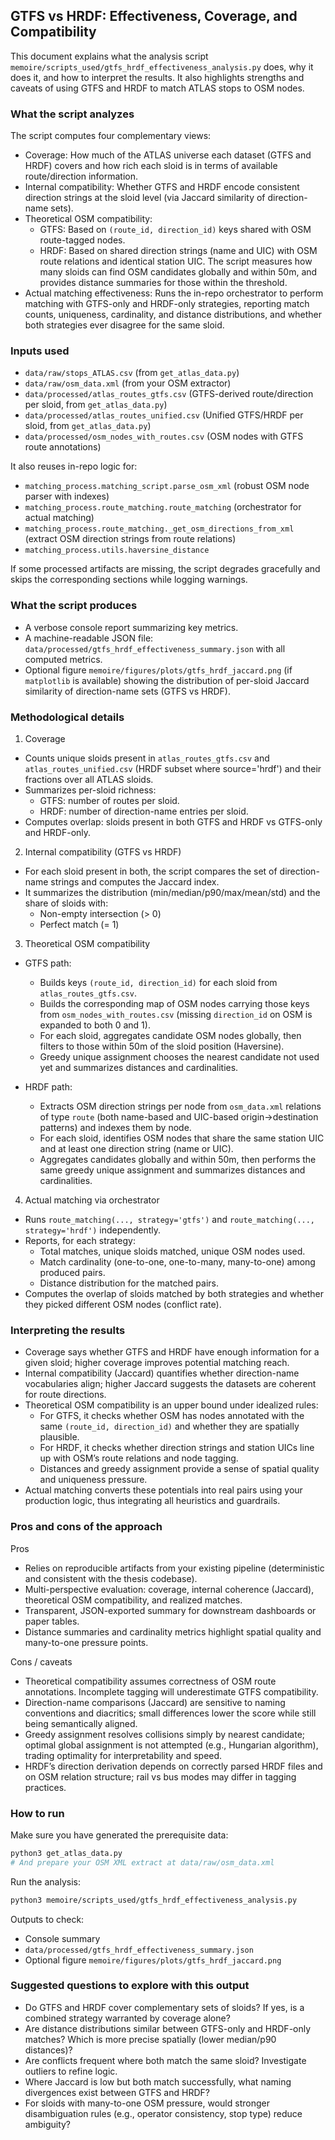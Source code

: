 ## GTFS vs HRDF: Effectiveness, Coverage, and Compatibility

This document explains what the analysis script `memoire/scripts_used/gtfs_hrdf_effectiveness_analysis.py` does, why it does it, and how to interpret the results. It also highlights strengths and caveats of using GTFS and HRDF to match ATLAS stops to OSM nodes.

### What the script analyzes

The script computes four complementary views:

- Coverage: How much of the ATLAS universe each dataset (GTFS and HRDF) covers and how rich each sloid is in terms of available route/direction information.
- Internal compatibility: Whether GTFS and HRDF encode consistent direction strings at the sloid level (via Jaccard similarity of direction-name sets).
- Theoretical OSM compatibility:
  - GTFS: Based on `(route_id, direction_id)` keys shared with OSM route-tagged nodes.
  - HRDF: Based on shared direction strings (name and UIC) with OSM route relations and identical station UIC.
  The script measures how many sloids can find OSM candidates globally and within 50m, and provides distance summaries for those within the threshold.
- Actual matching effectiveness: Runs the in-repo orchestrator to perform matching with GTFS-only and HRDF-only strategies, reporting match counts, uniqueness, cardinality, and distance distributions, and whether both strategies ever disagree for the same sloid.

### Inputs used

- `data/raw/stops_ATLAS.csv` (from `get_atlas_data.py`)
- `data/raw/osm_data.xml` (from your OSM extractor)
- `data/processed/atlas_routes_gtfs.csv` (GTFS-derived route/direction per sloid, from `get_atlas_data.py`)
- `data/processed/atlas_routes_unified.csv` (Unified GTFS/HRDF per sloid, from `get_atlas_data.py`)
- `data/processed/osm_nodes_with_routes.csv` (OSM nodes with GTFS route annotations)

It also reuses in-repo logic for:

- `matching_process.matching_script.parse_osm_xml` (robust OSM node parser with indexes)
- `matching_process.route_matching.route_matching` (orchestrator for actual matching)
- `matching_process.route_matching._get_osm_directions_from_xml` (extract OSM direction strings from route relations)
- `matching_process.utils.haversine_distance`

If some processed artifacts are missing, the script degrades gracefully and skips the corresponding sections while logging warnings.

### What the script produces

- A verbose console report summarizing key metrics.
- A machine-readable JSON file: `data/processed/gtfs_hrdf_effectiveness_summary.json` with all computed metrics.
- Optional figure `memoire/figures/plots/gtfs_hrdf_jaccard.png` (if `matplotlib` is available) showing the distribution of per-sloid Jaccard similarity of direction-name sets (GTFS vs HRDF).

### Methodological details

1) Coverage

- Counts unique sloids present in `atlas_routes_gtfs.csv` and `atlas_routes_unified.csv` (HRDF subset where source='hrdf') and their fractions over all ATLAS sloids.
- Summarizes per-sloid richness:
  - GTFS: number of routes per sloid.
  - HRDF: number of direction-name entries per sloid.
- Computes overlap: sloids present in both GTFS and HRDF vs GTFS-only and HRDF-only.

2) Internal compatibility (GTFS vs HRDF)

- For each sloid present in both, the script compares the set of direction-name strings and computes the Jaccard index.
- It summarizes the distribution (min/median/p90/max/mean/std) and the share of sloids with:
  - Non-empty intersection (> 0)
  - Perfect match (= 1)

3) Theoretical OSM compatibility

- GTFS path:
  - Builds keys `(route_id, direction_id)` for each sloid from `atlas_routes_gtfs.csv`.
  - Builds the corresponding map of OSM nodes carrying those keys from `osm_nodes_with_routes.csv` (missing `direction_id` on OSM is expanded to both 0 and 1).
  - For each sloid, aggregates candidate OSM nodes globally, then filters to those within 50m of the sloid position (Haversine).
  - Greedy unique assignment chooses the nearest candidate not used yet and summarizes distances and cardinalities.

- HRDF path:
  - Extracts OSM direction strings per node from `osm_data.xml` relations of type `route` (both name-based and UIC-based origin→destination patterns) and indexes them by node.
  - For each sloid, identifies OSM nodes that share the same station UIC and at least one direction string (name or UIC).
  - Aggregates candidates globally and within 50m, then performs the same greedy unique assignment and summarizes distances and cardinalities.

4) Actual matching via orchestrator

- Runs `route_matching(..., strategy='gtfs')` and `route_matching(..., strategy='hrdf')` independently.
- Reports, for each strategy:
  - Total matches, unique sloids matched, unique OSM nodes used.
  - Match cardinality (one-to-one, one-to-many, many-to-one) among produced pairs.
  - Distance distribution for the matched pairs.
- Computes the overlap of sloids matched by both strategies and whether they picked different OSM nodes (conflict rate).

### Interpreting the results

- Coverage says whether GTFS and HRDF have enough information for a given sloid; higher coverage improves potential matching reach.
- Internal compatibility (Jaccard) quantifies whether direction-name vocabularies align; higher Jaccard suggests the datasets are coherent for route directions.
- Theoretical OSM compatibility is an upper bound under idealized rules:
  - For GTFS, it checks whether OSM has nodes annotated with the same `(route_id, direction_id)` and whether they are spatially plausible.
  - For HRDF, it checks whether direction strings and station UICs line up with OSM’s route relations and node tagging.
  - Distances and greedy assignment provide a sense of spatial quality and uniqueness pressure.
- Actual matching converts these potentials into real pairs using your production logic, thus integrating all heuristics and guardrails.

### Pros and cons of the approach

Pros

- Relies on reproducible artifacts from your existing pipeline (deterministic and consistent with the thesis codebase).
- Multi-perspective evaluation: coverage, internal coherence (Jaccard), theoretical OSM compatibility, and realized matches.
- Transparent, JSON-exported summary for downstream dashboards or paper tables.
- Distance summaries and cardinality metrics highlight spatial quality and many-to-one pressure points.

Cons / caveats

- Theoretical compatibility assumes correctness of OSM route annotations. Incomplete tagging will underestimate GTFS compatibility.
- Direction-name comparisons (Jaccard) are sensitive to naming conventions and diacritics; small differences lower the score while still being semantically aligned.
- Greedy assignment resolves collisions simply by nearest candidate; optimal global assignment is not attempted (e.g., Hungarian algorithm), trading optimality for interpretability and speed.
- HRDF’s direction derivation depends on correctly parsed HRDF files and on OSM relation structure; rail vs bus modes may differ in tagging practices.

### How to run

Make sure you have generated the prerequisite data:

```bash
python3 get_atlas_data.py
# And prepare your OSM XML extract at data/raw/osm_data.xml
```

Run the analysis:

```bash
python3 memoire/scripts_used/gtfs_hrdf_effectiveness_analysis.py
```

Outputs to check:

- Console summary
- `data/processed/gtfs_hrdf_effectiveness_summary.json`
- Optional figure `memoire/figures/plots/gtfs_hrdf_jaccard.png`

### Suggested questions to explore with this output

- Do GTFS and HRDF cover complementary sets of sloids? If yes, is a combined strategy warranted by coverage alone?
- Are distance distributions similar between GTFS-only and HRDF-only matches? Which is more precise spatially (lower median/p90 distances)?
- Are conflicts frequent where both match the same sloid? Investigate outliers to refine logic.
- Where Jaccard is low but both match successfully, what naming divergences exist between GTFS and HRDF?
- For sloids with many-to-one OSM pressure, would stronger disambiguation rules (e.g., operator consistency, stop type) reduce ambiguity?


